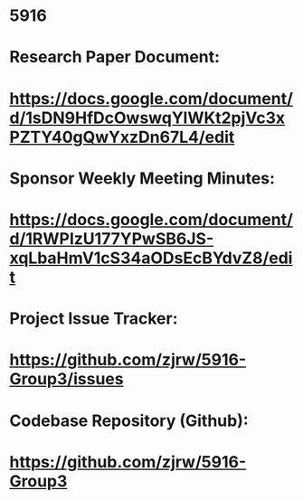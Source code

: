 # 5916
# Research Paper Document: 
# https://docs.google.com/document/d/1sDN9HfDcOwswqYlWKt2pjVc3xPZTY40gQwYxzDn67L4/edit

# Sponsor Weekly Meeting Minutes:
# https://docs.google.com/document/d/1RWPIzU177YPwSB6JS-xqLbaHmV1cS34aODsEcBYdvZ8/edit

# Project Issue Tracker:
# https://github.com/zjrw/5916-Group3/issues

# Codebase Repository (Github):
# https://github.com/zjrw/5916-Group3
